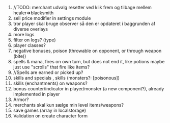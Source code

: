 1. //TODO: merchant udvalg resetter ved klik frem og tilbage mellem healer=>blacksmith
2. sell price modifier in settings module
3. tror player skal bruge observer så den er opdateret i baggrunden af diverse overlays
4. more logs
5. filter on logs? (type)
6. player classes?
7. negative bonuses, poison (throwable on opponent, or through weapon (bite))
8. spells & mana, fires on own turn, but does not end it, like potions
   maybe just use "scrolls" that fire like items?
9. //Spells are earned or picked up?
10. skills and specials , skills (monsters?: [poisonous])
11. skills (enchantments) on weapons?
12. bonus counter/indicator in player/monster (a new component?), already implemented in player
13. Armor?
14. merchants skal kun sælge min level items/weapons?
15. save games (array in localstorage)
16. Validation on create character form
